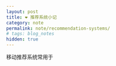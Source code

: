 ```yaml
---
layout: post
title: ❤️ 推荐系统小记
category: note
permalink: note/recommendation-systems/
# tags: blog_notes
hidden: true
---
```


移动推荐系统常用于